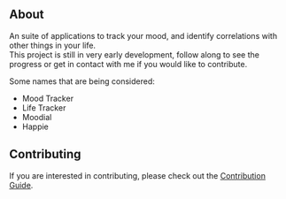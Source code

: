 ## About

An suite of applications to track your mood, and identify correlations with other things in your life.  
This project is still in very early development, follow along to see the progress or get in contact with me if you would like to contribute.  

Some names that are being considered:

- Mood Tracker
- Life Tracker
- Moodial
- Happie

## Contributing

If you are interested in contributing, please check out the [Contribution Guide](https://github.com/chase-manning/Mood-Tracker/blob/master/.github/CONTRIBUTING.md).
